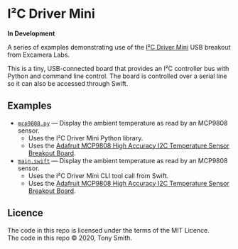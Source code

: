 # I&sup2;C Driver Mini #

**In Development**

A series of examples demonstrating use of the [I&sup2;C Driver Mini](https://i2cdriver.com/mini.html) USB breakout from Excamera Labs.

This is a tiny, USB-connected board that provides an I&sup2;C controller bus with Python and command line control. The board is controlled over a serial line so it can also be accessed through Swift.

## Examples ##

- [`mcp9808.py`](mcp9808.py)
    — Display the ambient temperature as read by an MCP9808 sensor.
    - Uses the I&sup2;C Driver Mini Python library.
    - Uses the [Adafruit MCP9808 High Accuracy I2C Temperature Sensor Breakout Board](https://www.adafruit.com/product/1782).
- [`main.swift`](main.swift)
    — Display the ambient temperature as read by an MCP9808 sensor.
    - Uses the I&sup2;C Driver Mini CLI tool call from Swift.
    - Uses the [Adafruit MCP9808 High Accuracy I2C Temperature Sensor Breakout Board](https://www.adafruit.com/product/1782).

## Licence ##

The code in this repo is licensed under the terms of the MIT Licence.<br />
The code in this repo &copy; 2020, Tony Smith.